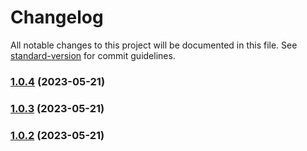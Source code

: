# Changelog

All notable changes to this project will be documented in this file. See [standard-version](https://github.com/conventional-changelog/standard-version) for commit guidelines.

### [1.0.4](https://github.com/igor-couto/rust-ascii/compare/v1.0.3...v1.0.4) (2023-05-21)

### [1.0.3](https://github.com/igor-couto/rust-ascii/compare/v1.0.2...v1.0.3) (2023-05-21)

### [1.0.2](https://github.com/igor-couto/rust-ascii/compare/v1.0.1...v1.0.2) (2023-05-21)
